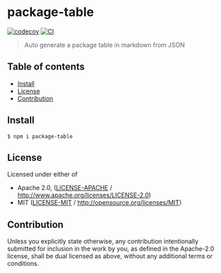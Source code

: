 # package-table <!-- omit in toc -->

[![codecov](https://img.shields.io/codecov/c/github/ipfs-shipyard/package-table.svg?style=flat-square)](https://codecov.io/gh/ipfs-shipyard/package-table)
[![CI](https://img.shields.io/github/actions/workflow/status/ipfs-shipyard/package-table/js-test-and-release.yml?branch=master\&style=flat-square)](https://github.com/ipfs-shipyard/package-table/actions/workflows/js-test-and-release.yml?query=branch%3Amaster)

> Auto generate a package table in markdown from JSON

## Table of contents <!-- omit in toc -->

- [Install](#install)
- [License](#license)
- [Contribution](#contribution)

## Install

```console
$ npm i package-table
```

## License

Licensed under either of

- Apache 2.0, ([LICENSE-APACHE](LICENSE-APACHE) / <http://www.apache.org/licenses/LICENSE-2.0>)
- MIT ([LICENSE-MIT](LICENSE-MIT) / <http://opensource.org/licenses/MIT>)

## Contribution

Unless you explicitly state otherwise, any contribution intentionally submitted for inclusion in the work by you, as defined in the Apache-2.0 license, shall be dual licensed as above, without any additional terms or conditions.
